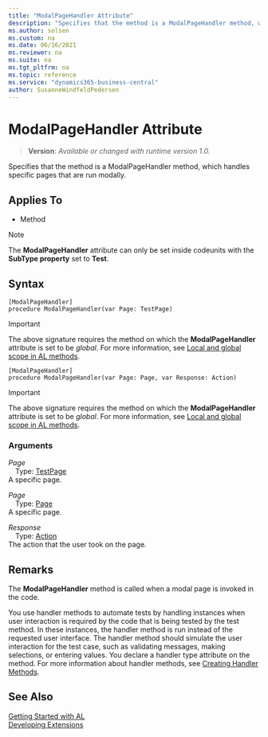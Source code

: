 ```yaml
---
title: "ModalPageHandler Attribute"
description: "Specifies that the method is a ModalPageHandler method, which handles specific pages that are run modally."
ms.author: solsen
ms.custom: na
ms.date: 06/16/2021
ms.reviewer: na
ms.suite: na
ms.tgt_pltfrm: na
ms.topic: reference
ms.service: "dynamics365-business-central"
author: SusanneWindfeldPedersen
---
```

[//]: # (START>DO_NOT_EDIT)
[//]: # (IMPORTANT:Do not edit any of the content between here and the END>DO_NOT_EDIT.)
[//]: # (Any modifications should be made in the .xml files in the ModernDev repo.)

# ModalPageHandler Attribute
> **Version**: _Available or changed with runtime version 1.0._

Specifies that the method is a ModalPageHandler method, which handles specific pages that are run modally.


## Applies To

- Method

> [!NOTE]
> The **ModalPageHandler** attribute can only be set inside codeunits with the **SubType property** set to **Test**.

## Syntax

```
[ModalPageHandler]
procedure ModalPageHandler(var Page: TestPage)
```
> [!IMPORTANT]
> The above signature requires the method on which the **ModalPageHandler** attribute is set to be *global*. For more information, see [Local and global scope in AL methods](../devenv-al-methods.md%23local-and-global-scope).
```
[ModalPageHandler]
procedure ModalPageHandler(var Page: Page, var Response: Action)
```
> [!IMPORTANT]
> The above signature requires the method on which the **ModalPageHandler** attribute is set to be *global*. For more information, see [Local and global scope in AL methods](../devenv-al-methods.md%23local-and-global-scope).

### Arguments
*Page*  
&emsp;Type: [TestPage](../methods-auto/testpage/testpage-data-type.md)  
A specific page.  

*Page*  
&emsp;Type: [Page](../methods-auto/page/page-data-type.md)  
A specific page.  

*Response*  
&emsp;Type: [Action](../methods-auto/action/action-option.md)  
The action that the user took on the page.  

[//]: # (IMPORTANT: END>DO_NOT_EDIT)

## Remarks

The **ModalPageHandler** method is called when a modal page is invoked in the code.

You use handler methods to automate tests by handling instances when user interaction is required by the code that is being tested by the test method. In these instances, the handler method is run instead of the requested user interface. The handler method should simulate the user interaction for the test case, such as validating messages, making selections, or entering values. You declare a handler type attribute on the method. For more information about handler methods, see [Creating Handler Methods](../devenv-creating-handler-methods.md).

## See Also  
[Getting Started with AL](../devenv-get-started.md)  
[Developing Extensions](../devenv-dev-overview.md)  